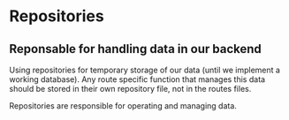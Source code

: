 # Repositories
## Reponsable for handling data in our backend

Using repositories for temporary storage of our data (until we implement a working database).
Any route specific function that manages this data should be stored in their own repository file, not in the routes files.

Repositories are responsible for operating and managing data.